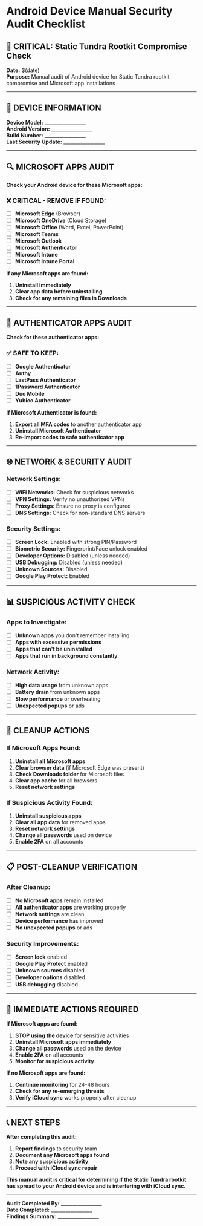 # Android Device Manual Security Audit Checklist

## 🚨 CRITICAL: Static Tundra Rootkit Compromise Check

**Date:** $(date)  
**Purpose:** Manual audit of Android device for Static Tundra rootkit compromise and Microsoft app installations

---

## 📱 DEVICE INFORMATION

**Device Model:** _________________  
**Android Version:** _________________  
**Build Number:** _________________  
**Last Security Update:** _________________  

---

## 🔍 MICROSOFT APPS AUDIT

**Check your Android device for these Microsoft apps:**

### ❌ CRITICAL - REMOVE IF FOUND:
- [ ] **Microsoft Edge** (Browser)
- [ ] **Microsoft OneDrive** (Cloud Storage)
- [ ] **Microsoft Office** (Word, Excel, PowerPoint)
- [ ] **Microsoft Teams**
- [ ] **Microsoft Outlook**
- [ ] **Microsoft Authenticator**
- [ ] **Microsoft Intune**
- [ ] **Microsoft Intune Portal**

**If any Microsoft apps are found:**
1. **Uninstall immediately**
2. **Clear app data before uninstalling**
3. **Check for any remaining files in Downloads**

---

## 🔐 AUTHENTICATOR APPS AUDIT

**Check for these authenticator apps:**

### ✅ SAFE TO KEEP:
- [ ] **Google Authenticator**
- [ ] **Authy**
- [ ] **LastPass Authenticator**
- [ ] **1Password Authenticator**
- [ ] **Duo Mobile**
- [ ] **Yubico Authenticator**

**If Microsoft Authenticator is found:**
1. **Export all MFA codes** to another authenticator app
2. **Uninstall Microsoft Authenticator**
3. **Re-import codes to safe authenticator app**

---

## 🌐 NETWORK & SECURITY AUDIT

### Network Settings:
- [ ] **WiFi Networks:** Check for suspicious networks
- [ ] **VPN Settings:** Verify no unauthorized VPNs
- [ ] **Proxy Settings:** Ensure no proxy is configured
- [ ] **DNS Settings:** Check for non-standard DNS servers

### Security Settings:
- [ ] **Screen Lock:** Enabled with strong PIN/Password
- [ ] **Biometric Security:** Fingerprint/Face unlock enabled
- [ ] **Developer Options:** Disabled (unless needed)
- [ ] **USB Debugging:** Disabled (unless needed)
- [ ] **Unknown Sources:** Disabled
- [ ] **Google Play Protect:** Enabled

---

## 📊 SUSPICIOUS ACTIVITY CHECK

### Apps to Investigate:
- [ ] **Unknown apps** you don't remember installing
- [ ] **Apps with excessive permissions**
- [ ] **Apps that can't be uninstalled**
- [ ] **Apps that run in background constantly**

### Network Activity:
- [ ] **High data usage** from unknown apps
- [ ] **Battery drain** from unknown apps
- [ ] **Slow performance** or overheating
- [ ] **Unexpected popups** or ads

---

## 🔧 CLEANUP ACTIONS

### If Microsoft Apps Found:
1. **Uninstall all Microsoft apps**
2. **Clear browser data** (if Microsoft Edge was present)
3. **Check Downloads folder** for Microsoft files
4. **Clear app cache** for all browsers
5. **Reset network settings**

### If Suspicious Activity Found:
1. **Uninstall suspicious apps**
2. **Clear all app data** for removed apps
3. **Reset network settings**
4. **Change all passwords** used on device
5. **Enable 2FA** on all accounts

---

## 📋 POST-CLEANUP VERIFICATION

### After Cleanup:
- [ ] **No Microsoft apps** remain installed
- [ ] **All authenticator apps** are working properly
- [ ] **Network settings** are clean
- [ ] **Device performance** has improved
- [ ] **No unexpected popups** or ads

### Security Improvements:
- [ ] **Screen lock** enabled
- [ ] **Google Play Protect** enabled
- [ ] **Unknown sources** disabled
- [ ] **Developer options** disabled
- [ ] **USB debugging** disabled

---

## 🚨 IMMEDIATE ACTIONS REQUIRED

**If Microsoft apps are found:**
1. **STOP using the device** for sensitive activities
2. **Uninstall Microsoft apps immediately**
3. **Change all passwords** used on the device
4. **Enable 2FA** on all accounts
5. **Monitor for suspicious activity**

**If no Microsoft apps are found:**
1. **Continue monitoring** for 24-48 hours
2. **Check for any re-emerging threats**
3. **Verify iCloud sync** works properly after cleanup

---

## 📞 NEXT STEPS

**After completing this audit:**
1. **Report findings** to security team
2. **Document any Microsoft apps found**
3. **Note any suspicious activity**
4. **Proceed with iCloud sync repair**

**This manual audit is critical for determining if the Static Tundra rootkit has spread to your Android device and is interfering with iCloud sync.**

---

**Audit Completed By:** _________________  
**Date Completed:** _________________  
**Findings Summary:** _________________  
